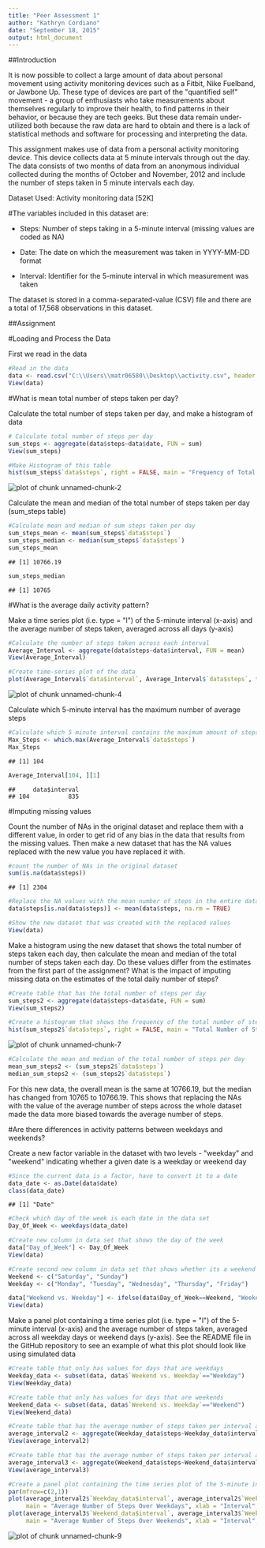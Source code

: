```yaml
---
title: "Peer Assessment 1"
author: "Kathryn Cordiano"
date: "September 18, 2015"
output: html_document
---
```


##Introduction

It is now possible to collect a large amount of data about personal movement using activity monitoring devices such as a Fitbit, Nike Fuelband, or Jawbone Up. These type of devices are part of the "quantified self" movement - a group of enthusiasts who take measurements about themselves regularly to improve their health, to find patterns in their behavior, or because they are tech geeks. But these data remain under-utilized both because the raw data are hard to obtain and there is a lack of statistical methods and software for processing and interpreting the data.

This assignment makes use of data from a personal activity monitoring device. This device collects data at 5 minute intervals through out the day. The data consists of two months of data from an anonymous individual collected during the months of October and November, 2012 and include the number of steps taken in 5 minute intervals each day.


Dataset Used: Activity monitoring data [52K]

#The variables included in this dataset are:

- Steps: Number of steps taking in a 5-minute interval (missing values are coded as NA)

- Date: The date on which the measurement was taken in YYYY-MM-DD format

- Interval: Identifier for the 5-minute interval in which measurement was taken

The dataset is stored in a comma-separated-value (CSV) file and there are a total of 17,568 observations in this dataset.

##Assignment

#Loading and Process the Data

First we read in the data


```r
#Read in the data
data <- read.csv("C:\\Users\\matr06580\\Desktop\\activity.csv", header = T)
View(data)
```


#What is mean total number of steps taken per day?

Calculate the total number of steps taken per day, and make a histogram of data


```r
# Calculate total number of steps per day
sum_steps <- aggregate(data$steps~data$date, FUN = sum)
View(sum_steps)

#Make Histogram of this table
hist(sum_steps$`data$steps`, right = FALSE, main = "Frequency of Total Steps Taken per Day", xlab = "Number of Steps")
```

![plot of chunk unnamed-chunk-2](figure/unnamed-chunk-2-1.png) 

Calculate the mean and median of the total number of steps taken per day (sum_steps table)


```r
#Calculate mean and median of sum steps taken per day
sum_steps_mean <- mean(sum_steps$`data$steps`)
sum_steps_median <- median(sum_steps$`data$steps`)
sum_steps_mean
```

```
## [1] 10766.19
```

```r
sum_steps_median
```

```
## [1] 10765
```


#What is the average daily activity pattern?

Make a time series plot (i.e. type = "l") of the 5-minute interval (x-axis) and the average number of steps taken, averaged across all days (y-axis)


```r
#Calculate the number of steps taken across each interval 
Average_Interval <- aggregate(data$steps~data$interval, FUN = mean)
View(Average_Interval)

#Create time-series plot of the data 
plot(Average_Interval$`data$interval`, Average_Interval$`data$steps`, type = "l", main = "Average Steps Taken Across Intervals", xlab = "Interval", ylab = "Average Number of Steps")
```

![plot of chunk unnamed-chunk-4](figure/unnamed-chunk-4-1.png) 

Calculate which 5-minute interval has the maximum number of average steps


```r
#Calculate which 5 minute interval contains the maximum amount of steps
Max_Steps <- which.max(Average_Interval$`data$steps`)
Max_Steps
```

```
## [1] 104
```

```r
Average_Interval[104, ][1]
```

```
##     data$interval
## 104           835
```


#Imputing missing values

Count the number of NAs in the original dataset and replace them with a different value, in order to get rid of any bias in the data that results from the missing values. Then make a new dataset that has the NA values replaced with the new value you have replaced it with.


```r
#count the number of NAs in the original dataset
sum(is.na(data$steps))
```

```
## [1] 2304
```

```r
#Replace the NA values with the mean number of steps in the entire dataset
data$steps[is.na(data$steps)] <- mean(data$steps, na.rm = TRUE)

#Show the new dataset that was created with the replaced values
View(data)
```

Make a histogram using the new dataset that shows the total number of steps taken each day, then calculate the mean and median of the total number of steps taken each day. Do these values differ from the estimates from the first part of the assignment? What is the impact of imputing missing data on the estimates of the total daily number of steps?


```r
#Create table that has the total number of steps per day
sum_steps2 <- aggregate(data$steps~data$date, FUN = sum)
View(sum_steps2)

#Create a histogram that shows the frequency of the total number of steps per day
hist(sum_steps2$`data$steps`, right = FALSE, main = "Total Number of Steps Per Day (Replaced NAs)", xlab = "Total Number of Steps")
```

![plot of chunk unnamed-chunk-7](figure/unnamed-chunk-7-1.png) 

```r
#Calculate the mean and median of the total number of steps per day
mean_sum_steps2 <- (sum_steps2$`data$steps`)
median_sum_steps2 <- (sum_steps2$`data$steps`)
```

For this new data, the overall mean is the same at 10766.19, but the median has changed from 10765 to 10766.19. This shows that replacing the NAs with the value of the average number of steps across the whole dataset made the data more biased towards the average number of steps.


#Are there differences in activity patterns between weekdays and weekends?

Create a new factor variable in the dataset with two levels - "weekday" and "weekend" indicating whether a given date is a weekday or weekend day


```r
#Since the current data is a factor, have to convert it to a date
data_date <- as.Date(data$date)
class(data_date)
```

```
## [1] "Date"
```

```r
#Check which day of the week is each date in the data set
Day_Of_Week <- weekdays(data_date)

#Create new column in data set that shows the day of the week
data["Day_of_Week"] <- Day_Of_Week
View(data)

#Create second new column in data set that shows whether its a weekend or a weekday
Weekend <- c("Saturday", "Sunday")
Weekday <- c("Monday", "Tuesday", "Wednesday", "Thursday", "Friday")

data["Weekend vs. Weekday"] <- ifelse(data$Day_of_Week==Weekend, "Weekend", "Weekday")
View(data)
```

Make a panel plot containing a time series plot (i.e. type = "l") of the 5-minute interval (x-axis) and the average number of steps taken, averaged across all weekday days or weekend days (y-axis). See the README file in the GitHub repository to see an example of what this plot should look like using simulated data


```r
#Create table that only has values for days that are weekdays
Weekday_data <- subset(data, data$`Weekend vs. Weekday`=="Weekday")
View(Weekday_data)

#Create table that only has values for days that are weekends
Weekend_data <- subset(data, data$`Weekend vs. Weekday`=="Weekend")
View(Weekend_data)

#Create table that has the average number of steps taken per interval across weekdays
average_interval2 <- aggregate(Weekday_data$steps~Weekday_data$interval, FUN = mean)
View(average_interval2)

#Create table that has the average number of steps taken per interval across weekends
average_interval3 <- aggregate(Weekend_data$steps~Weekend_data$interval, FUN = mean)
View(average_interval3)

#Create a panel plot containing the time series plot of the 5-minute interval (x-axis) and the average number of steps taken, averaged across all weekday days or weekend days (y-axis)
par(mfrow=c(2,1))
plot(average_interval2$`Weekday_data$interval`, average_interval2$`Weekday_data$steps`, type = "l", 
     main = "Average Number of Steps Over Weekdays", xlab = "Interval", ylab = "Average Number of Steps")
plot(average_interval3$`Weekend_data$interval`, average_interval3$`Weekend_data$steps`, type = "l", 
     main = "Average Number of Steps Over Weekends", xlab = "Interval", ylab = "Average Number of Steps")
```

![plot of chunk unnamed-chunk-9](figure/unnamed-chunk-9-1.png) 



